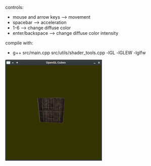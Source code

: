 controls:
- mouse and arrow keys --> movement
- spacebar --> acceleration
- 1-6 --> change diffuse color
- enter/backspace --> change diffuse color intensity

compile with:
- g++ src/main.cpp src/utils/shader_tools.cpp -lGL -lGLEW -lglfw

![demo](./demo.gif)
